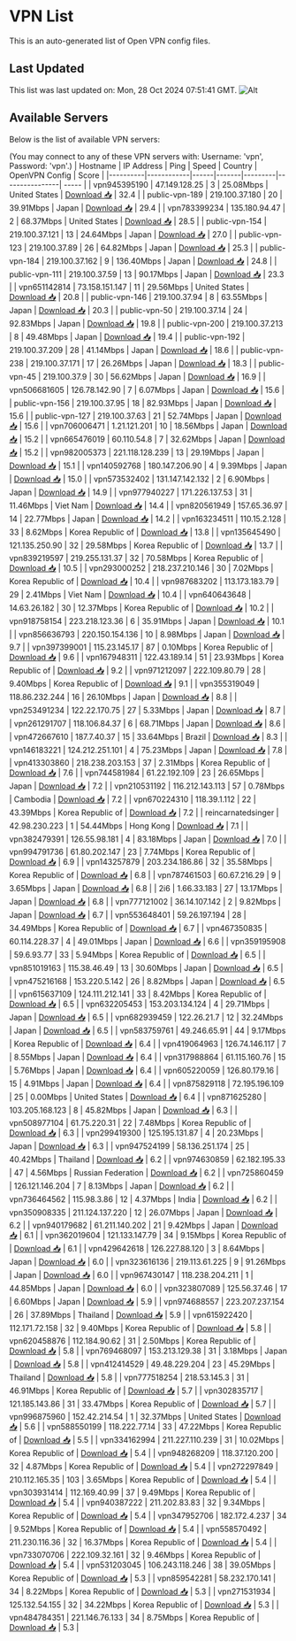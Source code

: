 # VPN List

This is an auto-generated list of Open VPN config files.

## Last Updated

This list was last updated on: Mon, 28 Oct 2024 07:51:41 GMT.
![Alt](https://repobeats.axiom.co/api/embed/186b98318ef1479477931607c1ad7d823f12451f.svg "Repobeats analytics image")

## Available Servers

Below is the list of available VPN servers:

(You may connect to any of these VPN servers with: Username: 'vpn', Password: 'vpn'.)
| Hostname | IP Address | Ping | Speed | Country | OpenVPN Config | Score |
|----------|------------|------|-------|---------|----------------| ----- |
| vpn945395190 | 47.149.128.25 | 3 | 25.08Mbps | United States | [Download 📥](./configs/server_0_US.ovpn) | 32.4 |
| public-vpn-189 | 219.100.37.180 | 20 | 39.91Mbps | Japan | [Download 📥](./configs/server_1_JP.ovpn) | 29.4 |
| vpn783399234 | 135.180.94.47 | 2 | 68.37Mbps | United States | [Download 📥](./configs/server_2_US.ovpn) | 28.5 |
| public-vpn-154 | 219.100.37.121 | 13 | 24.64Mbps | Japan | [Download 📥](./configs/server_3_JP.ovpn) | 27.0 |
| public-vpn-123 | 219.100.37.89 | 26 | 64.82Mbps | Japan | [Download 📥](./configs/server_4_JP.ovpn) | 25.3 |
| public-vpn-184 | 219.100.37.162 | 9 | 136.40Mbps | Japan | [Download 📥](./configs/server_5_JP.ovpn) | 24.8 |
| public-vpn-111 | 219.100.37.59 | 13 | 90.17Mbps | Japan | [Download 📥](./configs/server_6_JP.ovpn) | 23.3 |
| vpn651142814 | 73.158.151.147 | 11 | 29.56Mbps | United States | [Download 📥](./configs/server_7_US.ovpn) | 20.8 |
| public-vpn-146 | 219.100.37.94 | 8 | 63.55Mbps | Japan | [Download 📥](./configs/server_8_JP.ovpn) | 20.3 |
| public-vpn-50 | 219.100.37.14 | 24 | 92.83Mbps | Japan | [Download 📥](./configs/server_9_JP.ovpn) | 19.8 |
| public-vpn-200 | 219.100.37.213 | 8 | 49.48Mbps | Japan | [Download 📥](./configs/server_10_JP.ovpn) | 19.4 |
| public-vpn-192 | 219.100.37.209 | 28 | 41.14Mbps | Japan | [Download 📥](./configs/server_11_JP.ovpn) | 18.6 |
| public-vpn-238 | 219.100.37.171 | 17 | 26.26Mbps | Japan | [Download 📥](./configs/server_12_JP.ovpn) | 18.3 |
| public-vpn-45 | 219.100.37.9 | 30 | 56.62Mbps | Japan | [Download 📥](./configs/server_13_JP.ovpn) | 16.9 |
| vpn506681605 | 126.78.142.90 | 7 | 6.07Mbps | Japan | [Download 📥](./configs/server_14_JP.ovpn) | 15.6 |
| public-vpn-156 | 219.100.37.95 | 18 | 82.93Mbps | Japan | [Download 📥](./configs/server_15_JP.ovpn) | 15.6 |
| public-vpn-127 | 219.100.37.63 | 21 | 52.74Mbps | Japan | [Download 📥](./configs/server_16_JP.ovpn) | 15.6 |
| vpn706006471 | 1.21.121.201 | 10 | 18.56Mbps | Japan | [Download 📥](./configs/server_17_JP.ovpn) | 15.2 |
| vpn665476019 | 60.110.54.8 | 7 | 32.62Mbps | Japan | [Download 📥](./configs/server_18_JP.ovpn) | 15.2 |
| vpn982005373 | 221.118.128.239 | 13 | 29.19Mbps | Japan | [Download 📥](./configs/server_19_JP.ovpn) | 15.1 |
| vpn140592768 | 180.147.206.90 | 4 | 9.39Mbps | Japan | [Download 📥](./configs/server_20_JP.ovpn) | 15.0 |
| vpn573532402 | 131.147.142.132 | 2 | 6.90Mbps | Japan | [Download 📥](./configs/server_21_JP.ovpn) | 14.9 |
| vpn977940227 | 171.226.137.53 | 31 | 11.46Mbps | Viet Nam | [Download 📥](./configs/server_22_VN.ovpn) | 14.4 |
| vpn820561949 | 157.65.36.97 | 14 | 22.77Mbps | Japan | [Download 📥](./configs/server_23_JP.ovpn) | 14.2 |
| vpn163234511 | 110.15.2.128 | 33 | 8.62Mbps | Korea Republic of | [Download 📥](./configs/server_24_KR.ovpn) | 13.8 |
| vpn135645490 | 121.135.250.90 | 32 | 29.58Mbps | Korea Republic of | [Download 📥](./configs/server_25_KR.ovpn) | 13.7 |
| vpn839219597 | 219.255.131.37 | 32 | 70.58Mbps | Korea Republic of | [Download 📥](./configs/server_26_KR.ovpn) | 10.5 |
| vpn293000252 | 218.237.210.146 | 30 | 7.02Mbps | Korea Republic of | [Download 📥](./configs/server_27_KR.ovpn) | 10.4 |
| vpn987683202 | 113.173.183.79 | 29 | 2.41Mbps | Viet Nam | [Download 📥](./configs/server_28_VN.ovpn) | 10.4 |
| vpn640643648 | 14.63.26.182 | 30 | 12.37Mbps | Korea Republic of | [Download 📥](./configs/server_29_KR.ovpn) | 10.2 |
| vpn918758154 | 223.218.123.36 | 6 | 35.91Mbps | Japan | [Download 📥](./configs/server_30_JP.ovpn) | 10.1 |
| vpn856636793 | 220.150.154.136 | 10 | 8.98Mbps | Japan | [Download 📥](./configs/server_31_JP.ovpn) | 9.7 |
| vpn397399001 | 115.23.145.17 | 87 | 0.10Mbps | Korea Republic of | [Download 📥](./configs/server_32_KR.ovpn) | 9.6 |
| vpn167948311 | 122.43.189.14 | 51 | 23.93Mbps | Korea Republic of | [Download 📥](./configs/server_33_KR.ovpn) | 9.2 |
| vpn971212097 | 222.109.80.79 | 28 | 9.40Mbps | Korea Republic of | [Download 📥](./configs/server_34_KR.ovpn) | 9.1 |
| vpn355319049 | 118.86.232.244 | 16 | 26.10Mbps | Japan | [Download 📥](./configs/server_35_JP.ovpn) | 8.8 |
| vpn253491234 | 122.22.170.75 | 27 | 5.33Mbps | Japan | [Download 📥](./configs/server_36_JP.ovpn) | 8.7 |
| vpn261291707 | 118.106.84.37 | 6 | 68.71Mbps | Japan | [Download 📥](./configs/server_37_JP.ovpn) | 8.6 |
| vpn472667610 | 187.7.40.37 | 15 | 33.64Mbps | Brazil | [Download 📥](./configs/server_38_BR.ovpn) | 8.3 |
| vpn146183221 | 124.212.251.101 | 4 | 75.23Mbps | Japan | [Download 📥](./configs/server_39_JP.ovpn) | 7.8 |
| vpn413303860 | 218.238.203.153 | 37 | 2.31Mbps | Korea Republic of | [Download 📥](./configs/server_40_KR.ovpn) | 7.6 |
| vpn744581984 | 61.22.192.109 | 23 | 26.65Mbps | Japan | [Download 📥](./configs/server_41_JP.ovpn) | 7.2 |
| vpn210531192 | 116.212.143.113 | 57 | 0.78Mbps | Cambodia | [Download 📥](./configs/server_42_KH.ovpn) | 7.2 |
| vpn670224310 | 118.39.1.112 | 22 | 43.39Mbps | Korea Republic of | [Download 📥](./configs/server_43_KR.ovpn) | 7.2 |
| reincarnatedsinger | 42.98.230.223 | 1 | 54.44Mbps | Hong Kong | [Download 📥](./configs/server_44_HK.ovpn) | 7.1 |
| vpn382479391 | 126.55.98.181 | 4 | 83.18Mbps | Japan | [Download 📥](./configs/server_45_JP.ovpn) | 7.0 |
| vpn994791736 | 61.80.202.147 | 23 | 7.74Mbps | Korea Republic of | [Download 📥](./configs/server_46_KR.ovpn) | 6.9 |
| vpn143257879 | 203.234.186.86 | 32 | 35.58Mbps | Korea Republic of | [Download 📥](./configs/server_47_KR.ovpn) | 6.8 |
| vpn787461503 | 60.67.216.29 | 9 | 3.65Mbps | Japan | [Download 📥](./configs/server_48_JP.ovpn) | 6.8 |
| 2i6 | 1.66.33.183 | 27 | 13.17Mbps | Japan | [Download 📥](./configs/server_49_JP.ovpn) | 6.8 |
| vpn777121002 | 36.14.107.142 | 2 | 9.82Mbps | Japan | [Download 📥](./configs/server_50_JP.ovpn) | 6.7 |
| vpn553648401 | 59.26.197.194 | 28 | 34.49Mbps | Korea Republic of | [Download 📥](./configs/server_51_KR.ovpn) | 6.7 |
| vpn467350835 | 60.114.228.37 | 4 | 49.01Mbps | Japan | [Download 📥](./configs/server_52_JP.ovpn) | 6.6 |
| vpn359195908 | 59.6.93.77 | 33 | 5.94Mbps | Korea Republic of | [Download 📥](./configs/server_53_KR.ovpn) | 6.5 |
| vpn851019163 | 115.38.46.49 | 13 | 30.60Mbps | Japan | [Download 📥](./configs/server_54_JP.ovpn) | 6.5 |
| vpn475216168 | 153.220.5.142 | 26 | 8.82Mbps | Japan | [Download 📥](./configs/server_55_JP.ovpn) | 6.5 |
| vpn615637109 | 124.111.212.141 | 33 | 8.42Mbps | Korea Republic of | [Download 📥](./configs/server_56_KR.ovpn) | 6.5 |
| vpn632205453 | 153.203.134.124 | 4 | 29.71Mbps | Japan | [Download 📥](./configs/server_57_JP.ovpn) | 6.5 |
| vpn682939459 | 122.26.21.7 | 12 | 32.24Mbps | Japan | [Download 📥](./configs/server_58_JP.ovpn) | 6.5 |
| vpn583759761 | 49.246.65.91 | 44 | 9.17Mbps | Korea Republic of | [Download 📥](./configs/server_59_KR.ovpn) | 6.4 |
| vpn419064963 | 126.74.146.117 | 7 | 8.55Mbps | Japan | [Download 📥](./configs/server_60_JP.ovpn) | 6.4 |
| vpn317988864 | 61.115.160.76 | 15 | 5.76Mbps | Japan | [Download 📥](./configs/server_61_JP.ovpn) | 6.4 |
| vpn605220059 | 126.80.179.16 | 15 | 4.91Mbps | Japan | [Download 📥](./configs/server_62_JP.ovpn) | 6.4 |
| vpn875829118 | 72.195.196.109 | 25 | 0.00Mbps | United States | [Download 📥](./configs/server_63_US.ovpn) | 6.4 |
| vpn871625280 | 103.205.168.123 | 8 | 45.82Mbps | Japan | [Download 📥](./configs/server_64_JP.ovpn) | 6.3 |
| vpn508977104 | 61.75.220.31 | 22 | 7.48Mbps | Korea Republic of | [Download 📥](./configs/server_65_KR.ovpn) | 6.3 |
| vpn299419300 | 125.195.131.87 | 4 | 20.23Mbps | Japan | [Download 📥](./configs/server_66_JP.ovpn) | 6.3 |
| vpn947524199 | 58.136.251.174 | 25 | 40.42Mbps | Thailand | [Download 📥](./configs/server_67_TH.ovpn) | 6.2 |
| vpn974630859 | 62.182.195.33 | 47 | 4.56Mbps | Russian Federation | [Download 📥](./configs/server_68_RU.ovpn) | 6.2 |
| vpn725860459 | 126.121.146.204 | 7 | 8.13Mbps | Japan | [Download 📥](./configs/server_69_JP.ovpn) | 6.2 |
| vpn736464562 | 115.98.3.86 | 12 | 4.37Mbps | India | [Download 📥](./configs/server_70_IN.ovpn) | 6.2 |
| vpn350908335 | 211.124.137.220 | 12 | 26.07Mbps | Japan | [Download 📥](./configs/server_71_JP.ovpn) | 6.2 |
| vpn940179682 | 61.211.140.202 | 21 | 9.42Mbps | Japan | [Download 📥](./configs/server_72_JP.ovpn) | 6.1 |
| vpn362019604 | 121.133.147.79 | 34 | 9.15Mbps | Korea Republic of | [Download 📥](./configs/server_73_KR.ovpn) | 6.1 |
| vpn429642618 | 126.227.88.120 | 3 | 8.64Mbps | Japan | [Download 📥](./configs/server_74_JP.ovpn) | 6.0 |
| vpn323616136 | 219.113.61.225 | 9 | 91.26Mbps | Japan | [Download 📥](./configs/server_75_JP.ovpn) | 6.0 |
| vpn967430147 | 118.238.204.211 | 1 | 44.85Mbps | Japan | [Download 📥](./configs/server_76_JP.ovpn) | 6.0 |
| vpn323807089 | 125.56.37.46 | 17 | 6.60Mbps | Japan | [Download 📥](./configs/server_77_JP.ovpn) | 5.9 |
| vpn974688557 | 223.207.237.154 | 26 | 37.89Mbps | Thailand | [Download 📥](./configs/server_78_TH.ovpn) | 5.9 |
| vpn615922420 | 112.171.72.158 | 32 | 9.40Mbps | Korea Republic of | [Download 📥](./configs/server_79_KR.ovpn) | 5.8 |
| vpn620458876 | 112.184.90.62 | 31 | 2.50Mbps | Korea Republic of | [Download 📥](./configs/server_80_KR.ovpn) | 5.8 |
| vpn769468097 | 153.213.129.38 | 31 | 3.18Mbps | Japan | [Download 📥](./configs/server_81_JP.ovpn) | 5.8 |
| vpn412414529 | 49.48.229.204 | 23 | 45.29Mbps | Thailand | [Download 📥](./configs/server_82_TH.ovpn) | 5.8 |
| vpn777518254 | 218.53.145.3 | 31 | 46.91Mbps | Korea Republic of | [Download 📥](./configs/server_83_KR.ovpn) | 5.7 |
| vpn302835717 | 121.185.143.86 | 31 | 33.47Mbps | Korea Republic of | [Download 📥](./configs/server_84_KR.ovpn) | 5.7 |
| vpn996875960 | 152.42.214.54 | 1 | 32.37Mbps | United States | [Download 📥](./configs/server_85_US.ovpn) | 5.6 |
| vpn588550199 | 118.222.77.14 | 33 | 47.22Mbps | Korea Republic of | [Download 📥](./configs/server_86_KR.ovpn) | 5.5 |
| vpn334162994 | 211.227.110.239 | 31 | 10.02Mbps | Korea Republic of | [Download 📥](./configs/server_87_KR.ovpn) | 5.4 |
| vpn948268209 | 118.37.120.200 | 32 | 4.87Mbps | Korea Republic of | [Download 📥](./configs/server_88_KR.ovpn) | 5.4 |
| vpn272297849 | 210.112.165.35 | 103 | 3.65Mbps | Korea Republic of | [Download 📥](./configs/server_89_KR.ovpn) | 5.4 |
| vpn303931414 | 112.169.40.99 | 37 | 9.49Mbps | Korea Republic of | [Download 📥](./configs/server_90_KR.ovpn) | 5.4 |
| vpn940387222 | 211.202.83.83 | 32 | 9.34Mbps | Korea Republic of | [Download 📥](./configs/server_91_KR.ovpn) | 5.4 |
| vpn347952706 | 182.172.4.237 | 34 | 9.52Mbps | Korea Republic of | [Download 📥](./configs/server_92_KR.ovpn) | 5.4 |
| vpn558570492 | 211.230.116.36 | 32 | 16.37Mbps | Korea Republic of | [Download 📥](./configs/server_93_KR.ovpn) | 5.4 |
| vpn733070706 | 222.109.32.161 | 32 | 9.46Mbps | Korea Republic of | [Download 📥](./configs/server_94_KR.ovpn) | 5.4 |
| vpn531203045 | 106.243.118.246 | 38 | 39.05Mbps | Korea Republic of | [Download 📥](./configs/server_95_KR.ovpn) | 5.3 |
| vpn859542281 | 58.232.170.141 | 34 | 8.22Mbps | Korea Republic of | [Download 📥](./configs/server_96_KR.ovpn) | 5.3 |
| vpn271531934 | 125.132.54.155 | 32 | 34.22Mbps | Korea Republic of | [Download 📥](./configs/server_97_KR.ovpn) | 5.3 |
| vpn484784351 | 221.146.76.133 | 34 | 8.75Mbps | Korea Republic of | [Download 📥](./configs/server_98_KR.ovpn) | 5.3 |
